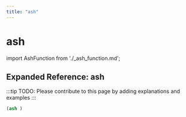 ```yaml
---
title: "ash"
---
```


# ash

import AshFunction from './_ash_function.md';

<AshFunction />

## Expanded Reference: ash

:::tip
TODO: Please contribute to this page by adding explanations and examples
:::

```lisp
(ash )
```
